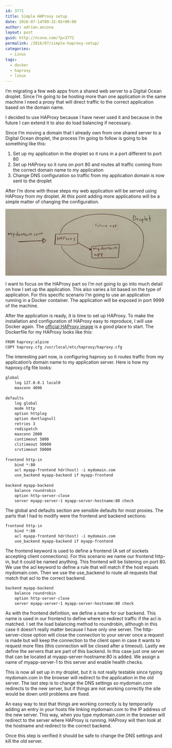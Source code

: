 ```yaml
---
id: 3771
title: Simple HAProxy setup
date: 2016-07-14T09:32:02+00:00
author: adrian.ancona
layout: post
guid: http://ncona.com/?p=3771
permalink: /2016/07/simple-haproxy-setup/
categories:
  - Linux
tags:
  - docker
  - haproxy
  - linux
---
```

I&#8217;m migrating a few web apps from a shared web server to a Digital Ocean droplet. Since I&#8217;m going to be hosting more than one application in the same machine I need a proxy that will direct traffic to the correct application based on the domain name.

I decided to use HAProxy because I have never used it and because in the future I can extend it to also do load balancing if necessary.

Since I&#8217;m moving a domain that I already own from one shared server to a Digital Ocean droplet, the process I&#8217;m going to follow is going to be something like this:

  1. Set up my application in the droplet so it runs in a port different to port 80
  2. Set up HAProxy so it runs on port 80 and routes all traffic coming from the correct domain name to my application
  3. Change DNS configuration so traffic from my application domain is now sent to the droplet

<!--more-->

After I&#8217;m done with those steps my web application will be served using HAProxy from my droplet. At this point adding more applications will be a simple matter of changing the configuration.

[<img src="/images/posts/haproxy.jpg" alt="haproxy" />](/images/posts/haproxy.jpg)

I want to focus on the HAProxy part so I&#8217;m not going to go into much detail on how I set up the application. This also varies a lot based on the type of application. For this specific scenario I&#8217;m going to use an application running in a Docker container. The application will be exposed in port 9999 of the machine.

After the application is ready, it is time to set up HAProxy. To make the installation and configuration of HAProxy easy to reproduce, I will use Docker again. The [official HAProxy image](https://hub.docker.com/_/haproxy/) is a good place to start. The Dockerfile for my HAProxy looks like this:

```docker
FROM haproxy:alpine
COPY haproxy.cfg /usr/local/etc/haproxy/haproxy.cfg
```

The interesting part now, is configuring haproxy so it routes traffic from my application&#8217;s domain name to my application server. Here is how my haproxy.cfg file looks:

```
global
    log 127.0.0.1 local0
    maxconn 4096

defaults
    log global
    mode http
    option httplog
    option dontlognull
    retries 3
    redispatch
    maxconn 2000
    contimeout 5000
    clitimeout 50000
    srvtimeout 50000

frontend http-in
    bind *:80
    acl myapp-frontend hdr(host) -i mydomain.com
    use_backend myapp-backend if myapp-frontend

backend myapp-backend
    balance roundrobin
    option http-server-close
    server myapp-server-1 myapp-server-hostname:80 check
```

The global and defaults section are sensible defaults for most proxies. The parts that I had to modify were the frontend and backend sections:

```
frontend http-in
    bind *:80
    acl myapp-frontend hdr(host) -i mydomain.com
    use_backend myapp-backend if myapp-frontend
```

The frontend keyword is used to define a frontend (A set of sockets accepting client connections). For this scenario we name our frontend http-in, but it could be named anything. This frontend will be listening on port 80. We use the acl keyword to define a rule that will match if the host equals mydomain.com. Then we use the use_backend to route all requests that match that acl to the correct backend.

```
backend myapp-backend
    balance roundrobin
    option http-server-close
    server myapp-server-1 myapp-server-hostname:80 check
```

As with the frontend definition, we define a name for our backend. This name is used in our frontend to define where to redirect traffic if the acl is matched. I set the load balancing method to roundrobin, although in this case it doesn&#8217;t really matter because I have only one server. The http-server-close option will close the connection to your server once a request is made but will keep the connection to the client open in case it wants to request more files (this connection will be closed after a timeout). Lastly we define the servers that are part of this backend. In this case just one server that can be located at myapp-server-hostname:80 is added. We assign a name of myapp-server-1 to this server and enable health checks.

This is now all set up in my droplet, but it is not really testable since typing mydomain.com in the browser will redirect to the application in the old server. The last step is to change the DNS settings so mydomain.com redirects to the new server, but if things are not working correctly the site would be down until problems are fixed.

An easy way to test that things are working correctly is by temporarily adding an entry in your hosts file linking mydomain.com to the IP address of the new server. This way, when you type mydomain.com in the browser will redirect to the server where HAProxy is running. HAProxy will then look at the hostname and redirect to the correct backend.

Once this step is verified it should be safe to change the DNS settings and kill the old server.

